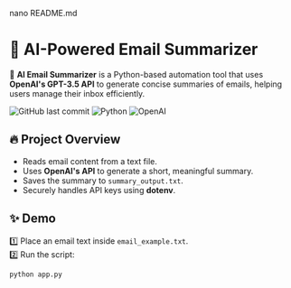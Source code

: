 nano README.md
# 📧 AI-Powered Email Summarizer

🚀 **AI Email Summarizer** is a Python-based automation tool that uses **OpenAI's GPT-3.5 API** to generate concise summaries of emails, helping users manage their inbox efficiently.

![GitHub last commit](https://img.shields.io/github/last-commit/neerajgaur-hub/ai-email-summarizer) ![Python](https://img.shields.io/badge/Python-3.13-blue) ![OpenAI](https://img.shields.io/badge/OpenAI-GPT--3.5-orange)

## 🔥 **Project Overview**
- Reads email content from a text file.
- Uses **OpenAI's API** to generate a short, meaningful summary.
- Saves the summary to `summary_output.txt`.
- Securely handles API keys using **dotenv**.

## ✨ **Demo**
1️⃣ Place an email text inside `email_example.txt`.  
2️⃣ Run the script:
   ```bash
   python app.py
